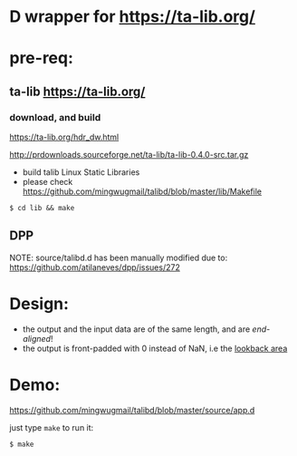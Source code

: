

# D wrapper for https://ta-lib.org/

# pre-req:
## ta-lib https://ta-lib.org/
### download, and build

https://ta-lib.org/hdr_dw.html

http://prdownloads.sourceforge.net/ta-lib/ta-lib-0.4.0-src.tar.gz

* build talib Linux Static Libraries
* please check https://github.com/mingwugmail/talibd/blob/master/lib/Makefile
```
$ cd lib && make
```

## DPP
NOTE: source/talibd.d has been manually modified due to: 
https://github.com/atilaneves/dpp/issues/272


# Design:

* the output and the input data are of the same length, and are *end-aligned*!
* the output is front-padded with 0 instead of NaN, i.e the [lookback area](https://www.ta-lib.org/d_api/d_api.html#Output%20Size)

# Demo:

https://github.com/mingwugmail/talibd/blob/master/source/app.d

just type `make` to run it:
```
$ make
```

